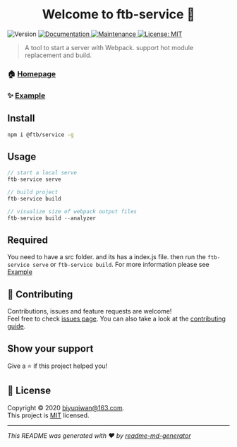 <h1 align="center">Welcome to ftb-service 👋</h1>
<p>
  <img alt="Version" src="https://img.shields.io/badge/version-0.0.0-blue.svg?cacheSeconds=2592000" />
  <a href=" " target="_blank">
    <img alt="Documentation" src="https://img.shields.io/badge/documentation-yes-brightgreen.svg" />
  </a>
  <a href="https://github.com/ftbjs/ftb-service/graphs/commit-activity" target="_blank">
    <img alt="Maintenance" src="https://img.shields.io/badge/Maintained%3F-yes-green.svg" />
  </a>
  <a href="https://github.com/ftbjs/ftb-service/blob/master/LICENSE" target="_blank">
    <img alt="License: MIT" src="https://img.shields.io/github/license/BiYuqi/ftb-service" />
  </a>
</p>

> A tool to start a server with Webpack. support hot module replacement and build.

### 🏠 [Homepage](https://github.com/ftbjs/ftb-service#readme)

### ✨ [Example](https://github.com/ftbjs/ftb-service/tree/master/example)

## Install

```sh
npm i @ftb/service -g
```

## Usage

```js
// start a local serve
ftb-service serve

// build project
ftb-service build

// visualize size of webpack output files
ftb-service build --analyzer
```

## Required

You need to have a src folder. and its has a index.js file. then run the `ftb-service serve` or `ftb-service build`. For more information please see [Example](https://github.com/ftbjs/ftb-service/tree/master/example)

## 🤝 Contributing

Contributions, issues and feature requests are welcome!<br />Feel free to check [issues page](https://github.com/ftbjs/ftb-service/issues). You can also take a look at the [contributing guide]().

## Show your support

Give a ⭐️ if this project helped you!

## 📝 License

Copyright © 2020 [biyuqiwan@163.com](https://github.com/BiYuqi).<br /> This project is [MIT](https://github.com/ftbjs/ftb-service/blob/master/LICENSE) licensed.

---

_This README was generated with ❤️ by [readme-md-generator](https://github.com/kefranabg/readme-md-generator)_

